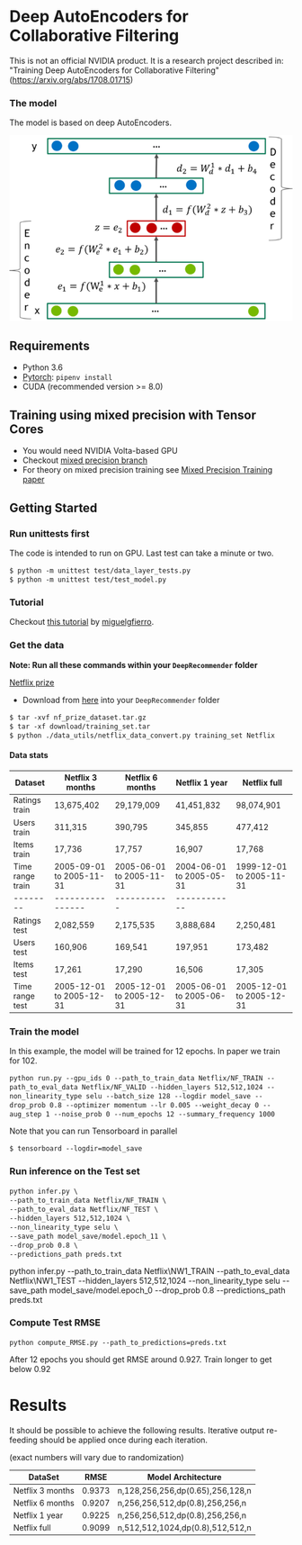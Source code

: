 # Deep AutoEncoders for Collaborative Filtering
This is not an official NVIDIA product. It is a research project described in: "Training Deep AutoEncoders for Collaborative Filtering"(https://arxiv.org/abs/1708.01715)

### The model
The model is based on deep AutoEncoders.

![AutEncoderPic](./AutoEncoder.png)

## Requirements
* Python 3.6
* [Pytorch](http://pytorch.org/): `pipenv install`
* CUDA (recommended version >= 8.0)


## Training using mixed precision with Tensor Cores
* You would need NVIDIA Volta-based GPU
* Checkout [mixed precision branch](https://github.com/NVIDIA/DeepRecommender/tree/mp_branch)
* For theory on mixed precision training see [Mixed Precision Training paper](https://arxiv.org/abs/1710.03740)

## Getting Started

### Run unittests first
The code is intended to run on GPU. Last test can take a minute or two.
```
$ python -m unittest test/data_layer_tests.py
$ python -m unittest test/test_model.py
```

### Tutorial
Checkout [this tutorial](https://github.com/miguelgfierro/sciblog_support/blob/master/Intro_to_Recommendation_Systems/Intro_Recommender.ipynb) by [miguelgfierro](https://github.com/miguelgfierro).

### Get the data

**Note: Run all these commands within your `DeepRecommender` folder**

[Netflix prize](http://netflixprize.com/)

* Download from [here](http://academictorrents.com/details/9b13183dc4d60676b773c9e2cd6de5e5542cee9a) into your ```DeepRecommender``` folder
```
$ tar -xvf nf_prize_dataset.tar.gz
$ tar -xf download/training_set.tar
$ python ./data_utils/netflix_data_convert.py training_set Netflix
```

#### Data stats
| Dataset  | Netflix 3 months | Netflix 6 months | Netflix 1 year | Netflix full |
| -------- | ---------------- | ---------------- | ----------- |  ------------ |
| Ratings train | 13,675,402 | 29,179,009 | 41,451,832 | 98,074,901 |
| Users train | 311,315 |390,795  | 345,855 | 477,412 |
| Items train | 17,736 |17,757  | 16,907 | 17,768 |
| Time range train | 2005-09-01 to 2005-11-31 | 2005-06-01 to 2005-11-31 | 2004-06-01 to 2005-05-31 | 1999-12-01 to 2005-11-31
| -------- | ---------------- | ----------- |  ------------ |
| Ratings test | 2,082,559 | 2,175,535  | 3,888,684| 2,250,481 |
| Users test | 160,906 | 169,541  | 197,951| 173,482 |
| Items test | 17,261 | 17,290  | 16,506| 17,305 |
| Time range test | 2005-12-01 to 2005-12-31 | 2005-12-01 to 2005-12-31 | 2005-06-01 to 2005-06-31 | 2005-12-01 to 2005-12-31

### Train the model
In this example, the model will be trained for 12 epochs. In paper we train for 102.
```
python run.py --gpu_ids 0 --path_to_train_data Netflix/NF_TRAIN --path_to_eval_data Netflix/NF_VALID --hidden_layers 512,512,1024 --non_linearity_type selu --batch_size 128 --logdir model_save --drop_prob 0.8 --optimizer momentum --lr 0.005 --weight_decay 0 --aug_step 1 --noise_prob 0 --num_epochs 12 --summary_frequency 1000
```

Note that you can run Tensorboard in parallel
```
$ tensorboard --logdir=model_save
```

### Run inference on the Test set
```
python infer.py \
--path_to_train_data Netflix/NF_TRAIN \
--path_to_eval_data Netflix/NF_TEST \
--hidden_layers 512,512,1024 \
--non_linearity_type selu \
--save_path model_save/model.epoch_11 \
--drop_prob 0.8 \
--predictions_path preds.txt
```

python infer.py --path_to_train_data Netflix\NW1_TRAIN --path_to_eval_data Netflix\NW1_TEST --hidden_layers 512,512,1024 --non_linearity_type selu --save_path model_save/model.epoch_0 --drop_prob 0.8 --predictions_path preds.txt



### Compute Test RMSE
```
python compute_RMSE.py --path_to_predictions=preds.txt
```
After 12 epochs you should get RMSE around 0.927. Train longer to get below 0.92

# Results
It should be possible to achieve the following results. Iterative output re-feeding should be applied
once during each iteration.

(exact numbers will vary due to randomization)

| DataSet | RMSE | Model Architecture |
| -------- | ---------------- | ---------------- |
| Netflix 3 months | 0.9373 | n,128,256,256,dp(0.65),256,128,n |
| Netflix 6 months | 0.9207 | n,256,256,512,dp(0.8),256,256,n |
| Netflix 1 year | 0.9225 | n,256,256,512,dp(0.8),256,256,n |
| Netflix full | 0.9099 | n,512,512,1024,dp(0.8),512,512,n |
